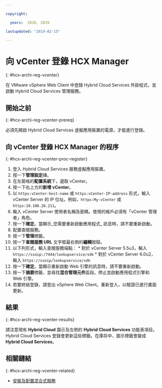 ```yaml
---

copyright:

  years:  2016, 2019

lastupdated: "2019-02-15"

---
```

# 向 vCenter 登錄 HCX Manager
{: #hcx-archi-reg-vcenter}

在 VMware vSphere Web Client 中登錄 Hybrid Cloud Services 外掛程式，並啟動 Hybrid Cloud Services 管理服務。

## 開始之前
{: #hcx-archi-reg-vcenter-prereq}

必須先開啟 Hybrid Cloud Services 虛擬應用裝置的電源，才能進行登錄。

## 向 vCenter 登錄 HCX Manager 的程序
{: #hcx-archi-reg-vcenter-proc-register}

1. 登入 Hybrid Cloud Services 服務虛擬應用裝置。
2. 按一下**管理設定**磚。
  1. 在左窗格的**配置系統**下，選取 vCenter。
  2. 按一下右上方的**新增 vCenter**。
  3. 以 `https:vCenter-host-name` 或 `https:vCenter-IP-address` 形式，輸入 vCenter Server 的 IP 位址。例如，`https:My-vCenter` 或 `https:10.108.26.211`。
  4. 輸入 vCenter Server 使用者名稱及密碼。使用的帳戶必須有「vCenter 管理者」角色。
  5. 按一下**確定**。當顯示_您需要重新啟動應用程式_ 訊息時，請不要重新啟動。
3. 配置查閱服務。
  1. 按一下**管理**標籤。
  2. 按一下**查閱服務 URL** 文字框最右側的**編輯**按鈕。
  3. 以下列形式，輸入查閱服務端點：
    * 對於 vCenter Server 5.5u3，輸入 `https://ssoip:/7444/lookupservice/sdk`
    * 對於 vCenter Server 6.0u2，輸入 `https://ssoip/lookupservice/sdk`
  4. 按一下**確定**。當顯示重新啟動 Web 引擎的訊息時，請不要重新啟動。
4. 按一下**摘要**標籤，並尋找**混合管理元件**區段。停止並啟動應用程式引擎和 Web 引擎。
5. 若要終結登錄，請登出 vSphere Web Client。重新登入，以驗證已進行畫面更新。

## 結果
{: #hcx-archi-reg-vcenter-results}

請注意現有 **Hybrid Cloud** 圖示及左側的 **Hybrid Cloud Services** 功能表項目。Hybrid Cloud Services 登錄會更新這些標籤。在庫存中，圖示標籤會變成 **Hybrid Cloud Services**。

## 相關鏈結
{: #hcx-archi-reg-vcenter-related}

* [安裝及配置混合式服務](/docs/services/vmwaresolutions/archiref/hcx-archi?topic=vmware-solutions-hcx-archi-install-cfg-hybrid)
